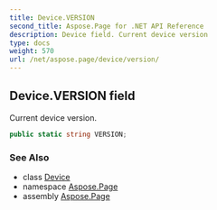 ```yaml
---
title: Device.VERSION
second_title: Aspose.Page for .NET API Reference
description: Device field. Current device version
type: docs
weight: 570
url: /net/aspose.page/device/version/
---
```

## Device.VERSION field

Current device version.

```csharp
public static string VERSION;
```

### See Also

* class [Device](../)
* namespace [Aspose.Page](../../device/)
* assembly [Aspose.Page](../../../)


